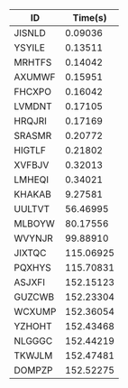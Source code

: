 |ID|Time(s)|
|-|-|
|JISNLD|0.09036|
|YSYILE|0.13511|
|MRHTFS|0.14042|
|AXUMWF|0.15951|
|FHCXPO|0.16042|
|LVMDNT|0.17105|
|HRQJRI|0.17169|
|SRASMR|0.20772|
|HIGTLF|0.21802|
|XVFBJV|0.32013|
|LMHEQI|0.34021|
|KHAKAB|9.27581|
|UULTVT|56.46995|
|MLBOYW|80.17556|
|WVYNJR|99.88910|
|JIXTQC|115.06925|
|PQXHYS|115.70831|
|ASJXFI|152.15123|
|GUZCWB|152.23304|
|WCXUMP|152.36054|
|YZHOHT|152.43468|
|NLGGGC|152.44219|
|TKWJLM|152.47481|
|DOMPZP|152.52275|
